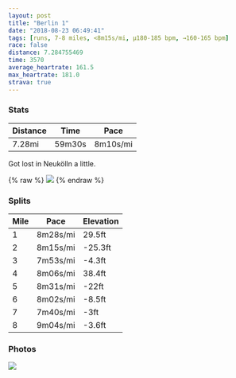 ```yaml
---
layout: post
title: "Berlin 1"
date: "2018-08-23 06:49:41"
tags: [runs, 7-8 miles, <8m15s/mi, μ180-185 bpm, →160-165 bpm]
race: false
distance: 7.284755469
time: 3570
average_heartrate: 161.5
max_heartrate: 181.0
strava: true
---
```


### Stats

| Distance | Time | Pace |
|----------|------|------|
|7.28mi|59m30s|8m10s/mi|

Got lost in Neukölln a little.

{% raw %}
<img src='https://maps.googleapis.com/maps/api/staticmap?maptype=roadmap&path=enc:i|i_Iaz}pAeOzi@XdSrE`E{@hQta@oDuG`j@~EfBy@g@YvG{@M@wGwBxCyGpl@mNuBo@|g@sMxATypBrB{HpHcBbEec@`UjAd@}DmA{UlWoHDmMdBkBuEws@zJ}InNmDnHmFrVyAyU`C{a@hRqUtXqMv_@dEWyKi@&key=AIzaSyC1MId7bFpkLXNAaYhBSTb8jLyiSqzbDtM&size=800x800&markers=color:yellow|label:S|52.48469,13.42897&markers=color:green|label:F|52.48552,13.428869999999998'>
{% endraw %}

### Splits

| Mile | Pace | Elevation |
|------|------|-----------|
|1|8m28s/mi|29.5ft|
|2|8m15s/mi|-25.3ft|
|3|7m53s/mi|-4.3ft|
|4|8m06s/mi|38.4ft|
|5|8m31s/mi|-22ft|
|6|8m02s/mi|-8.5ft|
|7|7m40s/mi|-3ft|
|8|9m04s/mi|-3.6ft|

### Photos
<img src='https://dgtzuqphqg23d.cloudfront.net/-Us9NA_4vkaFbVTD9dmkATc0GIiXsWPFoURMSR0hQps-576x768.jpg'>
